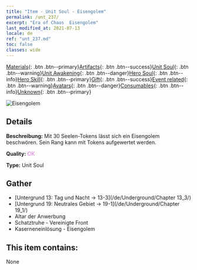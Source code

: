 ```yaml
---
title: "Item - Unit Soul - Eisengolem"
permalink: /unt_237/
excerpt: "Era of Chaos  Eisengolem"
last_modified_at: 2021-07-13
locale: de
ref: "unt_237.md"
toc: false
classes: wide
---
```

 [Materials](/ItemsDE/){: .btn .btn--primary}[Artifacts](/ItemsDE/Artifacts/){: .btn .btn--success}[Unit Soul](/ItemsDE/UnitSoul/){: .btn .btn--warning}[Unit Awakening](/ItemsDE/UnitAwakening/){: .btn .btn--danger}[Hero Soul](/ItemsDE/HeroSoul/){: .btn .btn--info}[Hero Skill](/ItemsDE/HeroSkill/){: .btn .btn--primary}[Gift](/ItemsDE/Gift/){: .btn .btn--success}[Event related](/ItemsDE/Events/){: .btn .btn--warning}[Avatars](/ItemsDE/Avatars/){: .btn .btn--danger}[Consumables](/ItemsDE/Consumables/){: .btn .btn--info}[Unknown](/ItemsDE/Unknown/){: .btn .btn--primary}

 ![Eisengolem](/images/u/ti_tieren.jpg)

## Details
 **Beschreibung:** Mit 30 Seelen-Tokens lässt sich ein Eisengolem beschwören. Sein Rang kann mit Tokens aufgewertet werden.

 **Quality:** <span style="color: #DA70D6">OK</span>

 **Type:** Unit Soul

## Gather

*    [Untergrund 13: Tag und Nacht -> 13-3](/de/Underground/Chapter 13_3/) 
*    [Untergrund 19: Neutrales Gebiet -> 19-1](/de/Underground/Chapter 19_1/) 
*    Altar der Anwerbung 
*    Schatztruhe - Vereinigte Front 
*    Kaserneneinlösung - Eisengolem 

## This item contains:

  None

